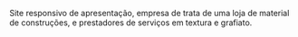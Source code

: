 Site responsivo de apresentação, empresa de trata de uma loja de material de construções, e prestadores de serviços em textura e grafiato.

